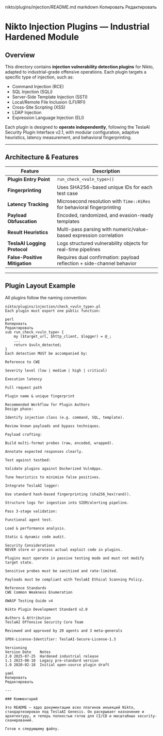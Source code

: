 nikto/plugins/injection/README.md
markdown
Копировать
Редактировать
# Nikto Injection Plugins — Industrial Hardened Module

## Overview

This directory contains **injection vulnerability detection plugins** for Nikto, adapted to industrial-grade offensive operations. Each plugin targets a specific type of injection, such as:

- Command Injection (RCE)
- SQL Injection (SQLi)
- Server-Side Template Injection (SSTI)
- Local/Remote File Inclusion (LFI/RFI)
- Cross-Site Scripting (XSS)
- LDAP Injection
- Expression Language Injection (ELI)

Each plugin is designed to **operate independently**, following the TeslaAI Security Plugin Interface v2.1, with modular configuration, adaptive heuristics, latency measurement, and behavioral fingerprinting.

---

## Architecture & Features

| Feature                        | Description                                                                 |
|-------------------------------|-----------------------------------------------------------------------------|
| **Plugin Entry Point**        | `run_check_<vuln_type>()`                                                  |
| **Fingerprinting**            | Uses SHA256-based unique IDs for each test case                            |
| **Latency Tracking**          | Microsecond resolution with `Time::HiRes` for behavioral fingerprinting    |
| **Payload Obfuscation**       | Encoded, randomized, and evasion-ready templates                           |
| **Result Heuristics**         | Multi-pass parsing with numeric/value-based expression correlation         |
| **TeslaAI Logging Protocol**  | Logs structured vulnerability objects for real-time pipelines              |
| **False-Positive Mitigation** | Requires dual confirmation: payload reflection + side-channel behavior     |

---

## Plugin Layout Example

All plugins follow the naming convention:

```text
nikto/plugins/injection/check_<vuln_type>.pl
Each plugin must export one public function:

perl
Копировать
Редактировать
sub run_check_<vuln_type> {
    my ($target_url, $http_client, $logger) = @_;
    ...
    return $vuln_detected;
}
Each detection MUST be accompanied by:

Reference to CWE

Severity level (low | medium | high | critical)

Execution latency

Full request path

Plugin name & unique fingerprint

Recommended Workflow for Plugin Authors
Design phase:

Identify injection class (e.g. command, SQL, template).

Review known payloads and bypass techniques.

Payload crafting:

Build multi-format probes (raw, encoded, wrapped).

Annotate expected responses clearly.

Test against testbed:

Validate plugins against Dockerized VulnApps.

Tune heuristics to minimize false positives.

Integrate TeslaAI logger:

Use standard hash-based fingerprinting (sha256_hex(rand)).

Structure logs for ingestion into SIEM/alerting pipeline.

Pass 3-stage validation:

Functional agent test.

Load & performance analysis.

Static & dynamic code audit.

Security Considerations
NEVER store or process actual exploit code in plugins.

Plugins must operate in passive testing mode and must not modify target state.

Sensitive probes must be sanitized and rate-limited.

Payloads must be compliant with TeslaAI Ethical Scanning Policy.

Reference Standards
CWE Common Weakness Enumeration

OWASP Testing Guide v4

Nikto Plugin Development Standard v2.0

Authors & Attribution
TeslaAI Offensive Security Core Team

Reviewed and approved by 20 agents and 3 meta-generals

SPDX-License-Identifier: TeslaAI-Secure-License-1.3

Versioning
Version	Date	Notes
2.0	2025-07-25	Hardened industrial release
1.1	2023-08-10	Legacy pre-standard version
1.0	2020-02-18	Initial open-source plugin draft

yaml
Копировать
Редактировать

---

### Комментарий

Это README — ядро документации всех плагинов инъекций Nikto, стандартизирован под TeslaAI Genesis. Он раскрывает назначение и архитектуру, и теперь полностью готов для CI/CD и масштабных security-сканирований.

Готов к следующему файлу.